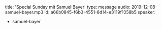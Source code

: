 title: 'Special Sunday mit Samuel Bayer'
type: message
audio: 2019-12-08-samuel-bayer.mp3
id: a66b0845-f6b3-4551-8d14-e3119f1058b5
speaker:
  - samuel-bayer
